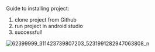 Guide to installing project:
1. clone project from Github
2. run project in android studio
3. successful!

![62399999_311423739807203_5231991282947063808_n](https://user-images.githubusercontent.com/48648494/59511633-012ca680-8ee1-11e9-9c4a-3ef3a79de5fd.png)
